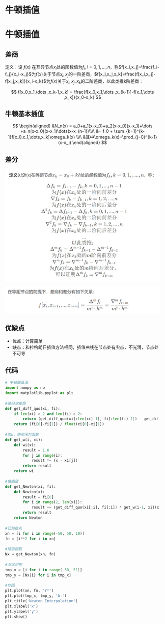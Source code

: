 # 牛顿插值


# 牛顿插值

## 差商
定义：设 $f(x)$ 在互异节点$x_i$处的函数值为$f_i,  i=0,1,\dots,n$，称$f[x_i,x_j]=\frac{f_i-f_j}{x_i-x_j}$为$f(x)$关于节点$x_i,x_j$的一阶差商，$f[x_i,x_j,x_k]=\frac{f[x_i,x_j]-f[x_j,x_k]}{x_i-x_k}$为$f(x)$关于$x_i,x_j,x_k$的二阶差商，以此类推k阶差商：

$$
f[x_0,x_1,\dots ,x_k-1,x_k] = \frac{f[x_0,x_1,\dots ,x_{k-1}]-f[x_1,\dots ,x_k]}{x_0-x_k}
$$

## 牛顿基本插值

$$
\begin{aligned}
&N_n(x) = a_0+a_1(x-x_0)+a_2(x-x_0)(x-x_1)+\dots +a_n(x-x_0)(x-x_1)\dots(x-x_{n-1})\\\\
&= f_0 + \sum_{k=1}^{k-1}f[x_0,x_1,\dots,x_k]\omega_k(x) \\\\
&其中\omega_k(x)=\prod_{j=0}^{k-1}(x-x_j)
\end{aligned}
$$

## 差分

![jpg](差分.jpg)

![png](差商与差分.png)

## 优缺点

- 优点：计算简单
- 缺点：和拉格朗日插值方法相同，插值曲线在节点处有尖点，不光滑，节点处不可导


## 代码
```python
# 牛顿插值法
import numpy as np
import matplotlib.pyplot as plt
 
#递归求差商
def get_diff_quo(xi, fi):
    if len(xi) > 2 and len(fi) > 2:
        return (get_diff_quo(xi[:len(xi)-1], fi[:len(fi)-1]) - get_diff_quo(xi[1:len(xi)], fi[1:len(fi)])) / float(xi[0] - xi[-1])
    return (fi[0]-fi[1]) / float(xi[0]-xi[1])
 
#求w，使用闭包函数
def get_w(i, xi):
    def wi(x):
        result = 1.0
        for j in range(i):
            result *= (x - xi[j])
        return result
    return wi
 
#做插值
def get_Newton(xi, fi):
    def Newton(x):
        result = fi[0]
        for i in range(2, len(xi)):
            result += (get_diff_quo(xi[:i], fi[:i]) * get_w(i-1, xi)(x))
        return result
    return Newton
 
#已知结点
xn = [i for i in range(-50, 50, 10)]
fn = [i**2 for i in xn]
 
#插值函数
Nx = get_Newton(xn, fn)
 
#测试用例
tmp_x = [i for i in range(-50, 51)]
tmp_y = [Nx(i) for i in tmp_x]
 
#作图
plt.plot(xn, fn, 'r*')
plt.plot(tmp_x, tmp_y, 'b-')
plt.title('Newton Interpolation')
plt.xlabel('x')
plt.ylabel('y')
plt.show()
```




